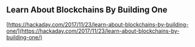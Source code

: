 ## Learn About Blockchains By Building One
  
  [https://hackaday.com/2017/11/23/learn-about-blockchains-by-building-one/](https://hackaday.com/2017/11/23/learn-about-blockchains-by-building-one/)
